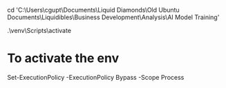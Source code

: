cd 'C:\Users\cgupt\Documents\Liquid Diamonds\Old Ubuntu Documents\Liquidibles\Business Development\Analysis\AI Model Training\'

.\venv\Scripts\activate

# To activate the env
Set-ExecutionPolicy -ExecutionPolicy Bypass -Scope Process
